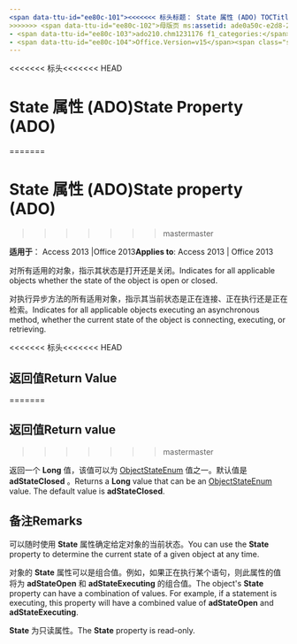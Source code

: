 ```yaml
---
<span data-ttu-id="ee80c-101"><<<<<<< 标头标题： State 属性 (ADO) TOCTitle: State 属性 (ADO) === 标题： State 属性 (ADO) TOCTitle: State 属性 (ADO)</span><span class="sxs-lookup"><span data-stu-id="ee80c-101"><<<<<<< HEAD title: State Property (ADO) TOCTitle: State Property (ADO) ======= title: State property (ADO) TOCTitle: State property (ADO)</span></span>
>>>>>>> <span data-ttu-id="ee80c-102">母版页 ms:assetid: ade0a50c-e2d8-23ac-4ea9-b012fedcd5db ms:mtpsurl: https://msdn.microsoft.com/library/JJ249819(v=office.15) ms:contentKeyID: 48547053 ms.date: 09/18/2015 mtps_version: office.15.aspx f1_keywords:</span><span class="sxs-lookup"><span data-stu-id="ee80c-102">master ms:assetid: ade0a50c-e2d8-23ac-4ea9-b012fedcd5db ms:mtpsurl: https://msdn.microsoft.com/library/JJ249819(v=office.15) ms:contentKeyID: 48547053 ms.date: 09/18/2015 mtps_version: v=office.15 f1_keywords:</span></span>
- <span data-ttu-id="ee80c-103">ado210.chm1231176 f1_categories:</span><span class="sxs-lookup"><span data-stu-id="ee80c-103">ado210.chm1231176 f1_categories:</span></span>
- <span data-ttu-id="ee80c-104">Office.Version=v15</span><span class="sxs-lookup"><span data-stu-id="ee80c-104">Office.Version=v15</span></span>
---
```


<span data-ttu-id="ee80c-105"><<<<<<< 标头</span><span class="sxs-lookup"><span data-stu-id="ee80c-105"><<<<<<< HEAD</span></span>
# <a name="state-property-ado"></a><span data-ttu-id="ee80c-106">State 属性 (ADO)</span><span class="sxs-lookup"><span data-stu-id="ee80c-106">State Property (ADO)</span></span>
=======
# <a name="state-property-ado"></a><span data-ttu-id="ee80c-107">State 属性 (ADO)</span><span class="sxs-lookup"><span data-stu-id="ee80c-107">State property (ADO)</span></span>
>>>>>>> <span data-ttu-id="ee80c-108">master</span><span class="sxs-lookup"><span data-stu-id="ee80c-108">master</span></span>


<span data-ttu-id="ee80c-109">**适用于**： Access 2013 |Office 2013</span><span class="sxs-lookup"><span data-stu-id="ee80c-109">**Applies to**: Access 2013 | Office 2013</span></span>

<span data-ttu-id="ee80c-110">对所有适用的对象，指示其状态是打开还是关闭。</span><span class="sxs-lookup"><span data-stu-id="ee80c-110">Indicates for all applicable objects whether the state of the object is open or closed.</span></span>

<span data-ttu-id="ee80c-111">对执行异步方法的所有适用对象，指示其当前状态是正在连接、正在执行还是正在检索。</span><span class="sxs-lookup"><span data-stu-id="ee80c-111">Indicates for all applicable objects executing an asynchronous method, whether the current state of the object is connecting, executing, or retrieving.</span></span>

<span data-ttu-id="ee80c-112"><<<<<<< 标头</span><span class="sxs-lookup"><span data-stu-id="ee80c-112"><<<<<<< HEAD</span></span>
## <a name="return-value"></a><span data-ttu-id="ee80c-113">返回值</span><span class="sxs-lookup"><span data-stu-id="ee80c-113">Return Value</span></span>
=======
## <a name="return-value"></a><span data-ttu-id="ee80c-114">返回值</span><span class="sxs-lookup"><span data-stu-id="ee80c-114">Return value</span></span>
>>>>>>> <span data-ttu-id="ee80c-115">master</span><span class="sxs-lookup"><span data-stu-id="ee80c-115">master</span></span>

<span data-ttu-id="ee80c-p101">返回一个 **Long** 值，该值可以为 [ObjectStateEnum](objectstateenum.md) 值之一。默认值是 **adStateClosed** 。</span><span class="sxs-lookup"><span data-stu-id="ee80c-p101">Returns a **Long** value that can be an [ObjectStateEnum](objectstateenum.md) value. The default value is **adStateClosed**.</span></span>

## <a name="remarks"></a><span data-ttu-id="ee80c-118">备注</span><span class="sxs-lookup"><span data-stu-id="ee80c-118">Remarks</span></span>

<span data-ttu-id="ee80c-119">可以随时使用 **State** 属性确定给定对象的当前状态。</span><span class="sxs-lookup"><span data-stu-id="ee80c-119">You can use the **State** property to determine the current state of a given object at any time.</span></span>

<span data-ttu-id="ee80c-p102">对象的 **State** 属性可以是组合值。例如，如果正在执行某个语句，则此属性的值将为 **adStateOpen** 和 **adStateExecuting** 的组合值。</span><span class="sxs-lookup"><span data-stu-id="ee80c-p102">The object's **State** property can have a combination of values. For example, if a statement is executing, this property will have a combined value of **adStateOpen** and **adStateExecuting**.</span></span>

<span data-ttu-id="ee80c-122">**State** 为只读属性。</span><span class="sxs-lookup"><span data-stu-id="ee80c-122">The **State** property is read-only.</span></span>

